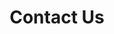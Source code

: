 ---
layout: child_layout/contact
title: Contact <span class="font-weight-normal">Us</span>
permalink: /contact/
hero_image: /assets/img/content/backgrounds/andersons-bg.jpg
hero_options: is-gray-minimal
---